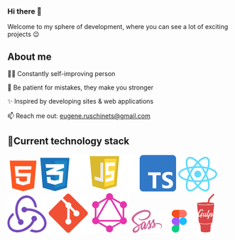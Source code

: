 ### Hi there 👋
Welcome to my sphere of development, where you can see a lot of exciting projects 😉

## About me
✍🏻 Constantly self-improving person

🍃 Be patient for mistakes, they make you stronger

✨ Inspired by developing sites & web applications 

📫 Reach me out: eugene.ruschinets@gmail.com

## 📌Current technology stack 
![image](https://github.com/Numed/Numed/blob/main/img/html.png)
![image](https://github.com/Numed/Numed/blob/main/img/css.png)
![image](https://github.com/Numed/Numed/blob/main/img/js.png)
![image](https://github.com/Numed/Numed/blob/main/img/TS.png)
![image](https://github.com/Numed/Numed/blob/main/img/react.png)
![image](https://github.com/Numed/Numed/blob/main/img/redux.png)
![image](https://github.com/Numed/Numed/blob/main/img/git.png)
![image](https://github.com/Numed/Numed/blob/main/img/GraphQL.png)
![image](https://github.com/Numed/Numed/blob/main/img/sass.png)
![image](https://github.com/Numed/Numed/blob/main/img/figma.png)
![image](https://github.com/Numed/Numed/blob/main/img/gulp.png)
